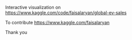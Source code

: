 Interactive visualization on https://www.kaggle.com/code/faisalaryan/global-ev-sales

To contribute https://www.kaggle.com/faisalaryan

Thank you
